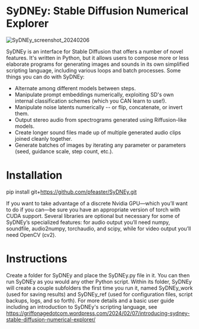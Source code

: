 # SyDNEy: Stable Diffusion Numerical Explorer

![SyDNEy_screenshot_20240206](https://github.com/pfeaster/SyDNEy/assets/10981679/77371473-5ac7-44fa-819f-45f9828cbafd)

SyDNEy is an interface for Stable Diffusion that offers a number of novel features.  It's written in Python, but it allows users to compose more or less elaborate programs for generating images and sounds in its own simplified scripting language, including various loops and batch processes.  Some things you can do with SyDNEy:
* Alternate among different models between steps.
* Manipulate prompt embeddings numerically, exploiting SD's own internal classification schemes (which you CAN learn to use!).
* Manipulate noise latents numerically -- or flip, concatenate, or invert them.
* Output stereo audio from spectrograms generated using Riffusion-like models.
* Create longer sound files made up of multiple generated audio clips joined cleanly together.
* Generate batches of images by iterating any parameter or parameters (seed, guidance scale, step count, etc.).

# Installation
pip install git+https://github.com/pfeaster/SyDNEy.git 

If you want to take advantage of a discrete Nvidia GPU—which you’ll want to do if you can—be sure you have an appropriate version of torch with CUDA support.  Several libraries are optional but necessary for some of SyDNEy’s specialized features: for audio output you’ll need numpy, soundfile, audio2numpy, torchaudio, and scipy, while for video output you’ll need OpenCV (cv2).

# Instructions
Create a folder for SyDNEy and place the SyDNEy.py file in it.  You can then run SyDNEy as you would any other Python script.  Within its folder, SyDNEy will create a couple subfolders the first time you run it, named SyDNEy_work (used for saving results) and SyDNEy_ref (used for configuration files, script backups, logs, and so forth).  For more details and a basic user guide including an introduction to SyDNEy's scripting language, see https://griffonagedotcom.wordpress.com/2024/02/07/introducing-sydney-stable-diffusion-numerical-explorer/
